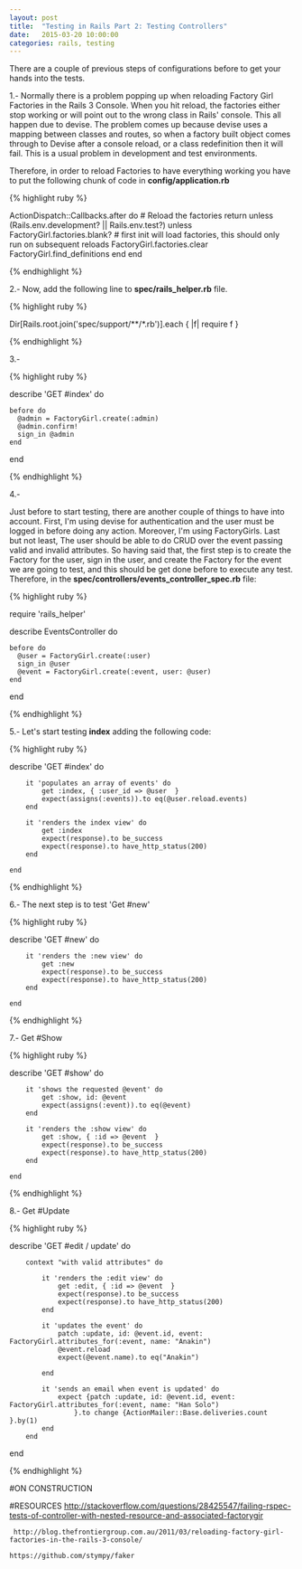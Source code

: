 ```yaml
---
layout: post
title:  "Testing in Rails Part 2: Testing Controllers"
date:   2015-03-20 10:00:00
categories: rails, testing
---
```


There are a couple of previous steps of configurations before to get your hands into the tests.

1.- Normally there is a problem popping up when reloading Factory Girl Factories in the Rails 3 Console. When you hit reload, the factories either stop working or will point out to the wrong class in Rails' console. This all happen due to devise. The problem comes up because devise uses a mapping between classes and routes, so when a factory built object comes through to Devise after a console reload, or a class redefinition then it will fail. This is a usual problem in development and test environments.

Therefore, in order to reload Factories to have everything working you have to put the following chunk of code in **config/application.rb**

{% highlight ruby %}

  ActionDispatch::Callbacks.after do
    # Reload the factories
      return unless (Rails.env.development? || Rails.env.test?)
      unless FactoryGirl.factories.blank? # first init will load factories, this should only run on subsequent reloads
        FactoryGirl.factories.clear
        FactoryGirl.find_definitions
      end
    end

{% endhighlight %}


2.- Now, add the following line to **spec/rails_helper.rb** file.

{% highlight ruby %}

Dir[Rails.root.join('spec/support/**/*.rb')].each { |f| require f }

{% endhighlight %}

3.-

{% highlight ruby %}

describe 'GET #index' do

	before do
      @admin = FactoryGirl.create(:admin)
      @admin.confirm!
      sign_in @admin
    end
 end

{% endhighlight %}

4.-

Just before to start testing, there are another couple of things to have into account. First, I'm using devise for authentication and the user must be logged in before doing any action. Moreover, I'm using FactoryGirls. Last but not least, The user should be able to do CRUD over the event passing valid and invalid attributes. So having said that, the first step is to create the Factory for the user, sign in the user, and create the Factory for the event we are going to test, and this should be get done before to execute any test. Therefore, in the **spec/controllers/events_controller_spec.rb** file:

{% highlight ruby %}

require 'rails_helper'

describe EventsController do

	before do
      @user = FactoryGirl.create(:user)
      sign_in @user
      @event = FactoryGirl.create(:event, user: @user)
	end
end

{% endhighlight %}

5.- Let's start testing **index** adding the following code:

{% highlight ruby %}

describe 'GET #index' do

		it 'populates an array of events' do
		    get :index, { :user_id => @user  }
		    expect(assigns(:events)).to eq(@user.reload.events)
		end

		it 'renders the index view' do
			get :index
			expect(response).to be_success
			expect(response).to have_http_status(200)
		end

	end

{% endhighlight %}

6.- The next step is to test 'Get #new'

{% highlight ruby %}

describe 'GET #new' do

		it 'renders the :new view' do
			get :new
			expect(response).to be_success
			expect(response).to have_http_status(200)
		end

	end

{% endhighlight %}

7.- Get #Show

{% highlight ruby %}

describe 'GET #show' do

		it 'shows the requested @event' do
			get :show, id: @event
			expect(assigns(:event)).to eq(@event)
		end

		it 'renders the :show view' do
			get :show, { :id => @event  }
			expect(response).to be_success
			expect(response).to have_http_status(200)
		end

	end

{% endhighlight %}

8.- Get #Update

{% highlight ruby %}

describe 'GET #edit / update' do

		context "with valid attributes" do

			it 'renders the :edit view' do
				get :edit, { :id => @event  }
				expect(response).to be_success
				expect(response).to have_http_status(200)
			end

			it 'updates the event' do
				patch :update, id: @event.id, event: FactoryGirl.attributes_for(:event, name: "Anakin")
				@event.reload
				expect(@event.name).to eq("Anakin")

			end

			it 'sends an email when event is updated' do
	    		expect {patch :update, id: @event.id, event: FactoryGirl.attributes_for(:event, name: "Han Solo")
	    			}.to change {ActionMailer::Base.deliveries.count }.by(1)
		    end
		end
end

{% endhighlight %}



#ON CONSTRUCTION

#RESOURCES
	 http://stackoverflow.com/questions/28425547/failing-rspec-tests-of-controller-with-nested-resource-and-associated-factorygir

	 http://blog.thefrontiergroup.com.au/2011/03/reloading-factory-girl-factories-in-the-rails-3-console/

 	https://github.com/stympy/faker
